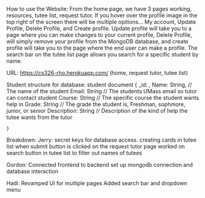 How to use the Website:
    From the home page, we have 3 pages working, resources, tutee list, request tutor. If you hover over
    the profile image in the top right of the screen there will be multiple opitions... My account, Update Profile,
    Delete Profile, and Create profile. Update profile will take you to a page where you can make changes to your current
    profile, Delete Profile, will simply remove your profile from the MongoDB database, and create profile will take you to the page
    where the end user can make a profile. The search bar on the tutee list page allows you search for a specific student by name. 

URL: https://cs326-rho.herokuapp.com/ (home, request tutor, tutee list)

Student structure for database:
    student document
    {
	    _id: <ObjectId1>,
	    Name: String,  // The name of the student
        Email: String // The students UMass email so tutor can contact student
        Course: String // The specific course the student wants help in
        Grade: String // The grade the student is, Freshman, sophmore, junior, or senior
        Description: String // Description of the kind of help the tutee wants from the tutor

    }

Breakdown:
Jerry: 
    secret keys for database access. 
    creating cards in tutee list when submit button is clicked on the request tutor page
    worked on search button in tutee list to filter out names of tutees

Gordon: 
    Connected frontend to backend
    set up mongodb connection and database interaction

Hadi: 
    Revamped UI for multiple pages 
    Added search bar and dropdown menu